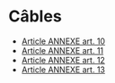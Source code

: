 # Câbles

- [Article ANNEXE art. 10](article-annexe-art-10.md)
- [Article ANNEXE art. 11](article-annexe-art-11.md)
- [Article ANNEXE art. 12](article-annexe-art-12.md)
- [Article ANNEXE art. 13](article-annexe-art-13.md)
